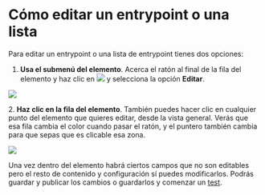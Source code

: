 # Cómo editar un entrypoint o una lista

Para editar un entrypoint o una lista de entrypoint tienes dos opciones:

1. **Usa el submenú del elemento**. Acerca el ratón al final de la fila del elemento y haz clic en ![](.gitbook/assets/icono\_submenu.png) y selecciona la opción **Editar**.

![](.gitbook/assets/Editar\_submenu.png)

2\. **Haz clic en la fila del elemento**. También puedes hacer clic en cualquier punto del elemento que quieres editar, desde la vista general. Verás que esa fila cambia el color cuando pasar el ratón, y el puntero también cambia para que sepas que es clicable esa zona.

![](.gitbook/assets/clic\_en\_cualquier\_punto.png)

Una vez dentro del elemento habrá ciertos campos que no son editables pero el resto de contenido y configuración sí puedes modificarlos. Podrás guardar y publicar los cambios o guardarlos y comenzar un [test](como-hacer-un-test.md).

